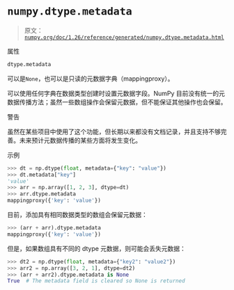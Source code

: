 # `numpy.dtype.metadata`

> 原文：[`numpy.org/doc/1.26/reference/generated/numpy.dtype.metadata.html`](https://numpy.org/doc/1.26/reference/generated/numpy.dtype.metadata.html)

属性

```py
dtype.metadata
```

可以是`None`，也可以是只读的元数据字典（mappingproxy）。

可以使用任何字典在数据类型创建时设置元数据字段。NumPy 目前没有统一的元数据传播方法；虽然一些数组操作会保留元数据，但不能保证其他操作也会保留。

警告

虽然在某些项目中使用了这个功能，但长期以来都没有文档记录，并且支持不够完善。未来预计元数据传播的某些方面将发生变化。

示例

```py
>>> dt = np.dtype(float, metadata={"key": "value"})
>>> dt.metadata["key"]
'value'
>>> arr = np.array([1, 2, 3], dtype=dt)
>>> arr.dtype.metadata
mappingproxy({'key': 'value'}) 
```

目前，添加具有相同数据类型的数组会保留元数据：

```py
>>> (arr + arr).dtype.metadata
mappingproxy({'key': 'value'}) 
```

但是，如果数组具有不同的 dtype 元数据，则可能会丢失元数据：

```py
>>> dt2 = np.dtype(float, metadata={"key2": "value2"})
>>> arr2 = np.array([3, 2, 1], dtype=dt2)
>>> (arr + arr2).dtype.metadata is None
True  # The metadata field is cleared so None is returned 
```
